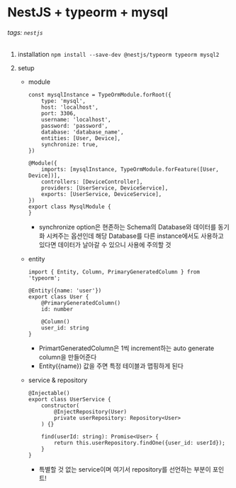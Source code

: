 NestJS + typeorm + mysql
===
###### tags: `nestjs`

1. installation
    ```npm install --save-dev @nestjs/typeorm typeorm mysql2```
    
2. setup
    - module
        ```javascript=
        const mysqlInstance = TypeOrmModule.forRoot({
            type: 'mysql',
            host: 'localhost',
            port: 3306,
            username: 'localhost',
            password: 'password',
            database: 'database_name',
            entities: [User, Device],
            synchronize: true,
        })

        @Module({
            imports: [mysqlInstance, TypeOrmModule.forFeature([User, Device])],
            controllers: [DeviceController],
            providers: [UserService, DeviceService],
            exports: [UserService, DeviceService],
        })
        export class MysqlModule {
        }
        ```
        - synchronize option은 현존하는 Schema의 Database와 데이터를 동기화 시켜주는 옵션인데 해당 Database를 다른 instance에서도 사용하고 있다면 데이터가 날아갈 수 있으니 사용에 주의할 것

    - entity
        ```javascript=
        import { Entity, Column, PrimaryGeneratedColumn } from 'typeorm';

        @Entity({name: 'user'})
        export class User {
            @PrimaryGeneratedColumn()
            id: number

            @Column()
            user_id: string
        }
        ```
        - PrimartGeneratedColumn은 1씩 increment하는 auto generate column을 만들어준다
        - Entity({name}) 값을 주면 특정 테이블과 맵핑하게 된다
    
    - service & repository
        ```javascript=
        @Injectable()
        export class UserService {
            constructor(
                @InjectRepository(User)
                private userRepository: Repository<User>
            ) {}

            find(userId: string): Promise<User> {
                return this.userRepository.findOne({user_id: userId});
            }
        }
        ```
        - 특별할 것 없는 service이며 여기서 repository를 선언하는 부분이 포인트!
    
